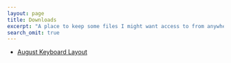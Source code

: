 ```yaml
---
layout: page
title: Downloads
excerpt: "A place to keep some files I might want access to from anywhere."
search_omit: true
---
```



* [August Keyboard Layout](august.tar.gz)

